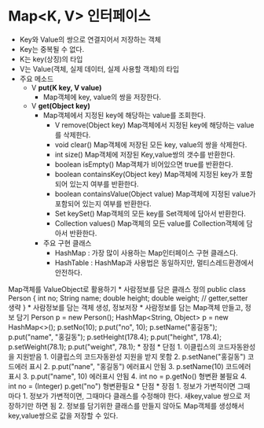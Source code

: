 # Map<K, V> 인터페이스
- Key와 Value의 쌍으로 연결지어서 저장하는 객체
- Key는 중복될 수 없다.
- K는 key(상징)의 타입
- V는 Value(객체, 실제 데이터, 실제 사용할 객체)의 타입
- 주요 메소드
  + V **put(K key, V value)**
    * Map객체에 key, value의 쌍을 저장한다.
  + V **get(Object key)**
    * Map객체에서 지정된 key에 해당하는 value를 조회한다.
		- V		remove(Object key)
				Map객체에서 지정된 key에 해당하는 value를 삭제한다.
		- void		clear()
				Map객체에 저장된 모든 key, value의 쌍을 삭제한다.
		- int 		size()
				Map객체에 저장된 Key,value쌍의 갯수를 반환한다.
		- boolean	isEmpty()
				Map객체가 비어있으면 true를 반환한다.
		- boolean	containsKey(Object key)
				Map객체에 지정된 key가 포함되어 있는지 여부를 반환한다.
		- boolean	containsValue(Object value)
				Map객체에 지정된 value가 포함되어 있는지 여부를 반환한다.
		- Set<Key>	keySet()
				Map객체의 모든 key를 Set객체에 담아서 반환한다.
		- Collection<V>	values()
				Map객체의 모든 value를 Collection객체에 담아서 반환한다.
	- 주요 구현 클래스
		- HashMap 	: 가장 많이 사용하는 Map인터페이스 구현 클래스다.
		- HashTable	: HashMap과 사용법은 동일하지만, 멀티스레드환경에서 안전하다.


Map객체를 ValueObject로 활용하기
	* 사람정보를 담은 클래스 정의
	public class Person {
		int no;
		String name;
		double height;
		double weight;
		// getter,setter 생략
	}
	* 사람정보를 담는 객체 생성, 정보저장	  * 사람정보를 담는 Map객체 만들고, 정보 담기
	Person p = new Person();		    HashMap<String, Object> p = new HashMap<>();
	p.setNo(10);				    p.put("no", 10);
	p.setName("홍길동");			    p.put("name", "홍길동");
	p.setHeight(178.4);			    p.put("height", 178.4);
	p.setWeight(78.1);			    p.put("weight", 78.1);
	* 장점					    * 단점
	  1. 이클립스의 코드자동완성을 지원받음	      1. 이클립스의 코드자동완성 지원을 받지 못함
	  2. p.setNane("홍길동") 코드에러 표시	      2. p.put("nane", "홍길동") 에러표시 안됨
	  3. p.setName(10) 코드에러 표시	      3. p.put("name", 10) 에러표시 안됨
	  4. int no = p.getNo() 형변환 불필요	      4. int no = (Integer) p.get("no") 형변환필요
	* 단점					    * 장점
	  1. 정보가 가변적이면 그때마다 	      1. 정보가 가변적이면, 그때마다 
             클래스를 수정해야 한다.                     새key,value 쌍으로 저장하기만 하면 됨
						      2. 정보를 담기위한 클래스를 만들지 않아도
							 Map객체를 생성해서 key,value쌍으로 값을
							 저장할 수 있다.




	
















	
